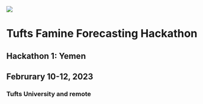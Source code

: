 ![](/assets/img/Logo_Rect.png)

# Tufts Famine Forecasting Hackathon

## Hackathon 1: Yemen
## Februrary 10-12, 2023
### Tufts University and remote
